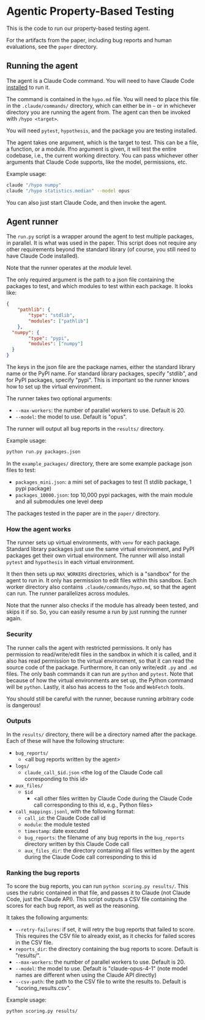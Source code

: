# Agentic Property-Based Testing

This is the code to run our property-based testing agent.

For the artifacts from the paper, including bug reports and human evaluations, see the `paper` directory.

## Running the agent

The agent is a Claude Code command. You will need to have Claude Code [installed](https://docs.anthropic.com/en/docs/claude-code/install-claude-code) to run it.

The command is contained in the `hypo.md` file. You will need to place this file in the `.claude/commands/` directory, which can either be in `~` or in whichever directory you are running the agent from. The agent can then be invoked with `/hypo <target>`.

You will need `pytest`, `hypothesis`, and the package you are testing installed.

The agent takes one argument, which is the target to test. This can be a file, a function, or a module. Ifno argument is given, it will test the entire codebase, i.e., the current working directory. You can pass whichever other arguments that Claude Code supports, like the model, permissions, etc.

Example usage:

```bash
claude "/hypo numpy"
claude "/hypo statistics.median" --model opus
```

You can also just start Claude Code, and then invoke the agent.

## Agent runner

The `run.py` script is a wrapper around the agent to test multiple packages, in parallel. It is what was used in the paper. This script does not require any other requirements beyond the standard library (of course, you still need to have Claude Code installed).

Note that the runner operates at the *module* level.

The only required argument is the path to a json file containing the packages to test, and which modules to test within each package. It looks like:

```json
{
    "pathlib": {
        "type": "stdlib",
        "modules": ["pathlib"]
    },
  "numpy": {
        "type": "pypi",
        "modules": ["numpy"]
  }
}
```

The keys in the json file are the package names, either the standard library name or the PyPI name. For standard library packages, specify "stdlib", and for PyPI packages, specify "pypi". This is important so the runner knows how to set up the virtual environment.

The runner takes two optional arguments:
- `--max-workers`: the number of parallel workers to use. Default is 20.
- `--model`: the model to use. Default is "opus".

The runner will output all bug reports in the `results/` directory.

Example usage:

```bash
python run.py packages.json
```

In the `example_packages/` directory, there are some example package json files to test:
- `packages_mini.json`: a mini set of packages to test (1 stdlib package, 1 pypi package)
- `packages_10000.json`: top 10,000 pypi packages, with the main module and all submodules one level deep

The packages tested in the paper are in the `paper/` directory.

### How the agent works

The runner sets up virtual environments, with `venv` for each package. Standard library packages just use the same virtual environment, and PyPI packages get their own virtual environment. The runner will also install `pytest` and `hypothesis` in each virtual environment.

It then then sets up `MAX_WORKERS` directories, which is a "sandbox" for the agent to run in. It only has permission to edit files within this sandbox. Each worker directory also contains `.claude/commands/hypo.md`, so that the agent can run. The runner parallelizes across modules.

Note that the runner also checks if the module has already been tested, and skips it if so. So, you can easily resume a run by just running the runner again.

### Security

The runner calls the agent with restricted permissions. It only has permission to read/write/edit files in the sandbox in which it is called, and it also has read permission to the virtual environment, so that it can read the source code of the package. Furthermore, it can only write/edit `.py` and `.md` files. The only bash commands it can run are `python` and `pytest`. Note that because of how the virtual environments are set up, the Python command will be `python`. Lastly, it also has access to the `Todo` and `WebFetch` tools.

You should still be careful with the runner, because running arbitrary code is dangerous!

### Outputs

In the `results/` directory, there will be a directory named after the package. Each of these will have the following structure:
- `bug_reports/`
    - \<all bug reports written by the agent>
- `logs/`
    - `claude_call_$id.json` \<the log of the Claude Code call corresponding to this id>
- `aux_files/`
    - `$id`
        - \<all other files written by Claude Code during the Claude Code call corresponding to this id, e.g., Python files>
- `call_mappings.jsonl`, with the following format:
    - `call_id`: the Claude Code call id
    - `module`: the module tested
    - `timestamp`: date executed
    - `bug_reports`: the filename of any bug reports in the `bug_reports` directory written by this Claude Code call
    - `aux_files_dir`: the directory containing all files written by the agent during the Claude Code call corresponding to this id

### Ranking the bug reports

To score the bug reports, you can run `python scoring.py results/`. This uses the rubric contained in that file, and passes it to Claude (not Claude Code, just the Claude API). This script outputs a CSV file containing the scores for each bug report, as well as the reasoning.

It takes the following arguments:
- `--retry-failures`: if set, it will retry the bug reports that failed to score. This requires the CSV file to already exist, as it checks for failed scores in the CSV file.
- `reports_dir`: the directory containing the bug reports to score. Default is "results/".
- `--max-workers`: the number of parallel workers to use. Default is 20.
- `--model`: the model to use. Default is "claude-opus-4-1" (note model names are different when using the Claude API directly)
- `--csv-path`: the path to the CSV file to write the results to. Default is "scoring_results.csv".

Example usage:

```bash
python scoring.py results/
```
